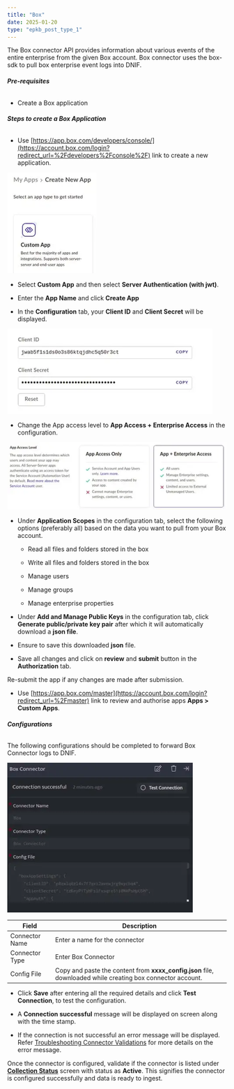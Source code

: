 ```yaml
---
title: "Box"
date: 2025-01-20
type: "epkb_post_type_1"
---
```


The Box connector API provides information about various events of the entire enterprise from the given Box account. Box connector uses the box-sdk to pull box enterprise event logs into DNIF.

###### **Pre-requisites**

- Create a Box application

###### **Steps to create a Box Application**

- Use [https://app.box.com/developers/console/](https://account.box.com/login?redirect_url=%2Fdevelopers%2Fconsole%2F) link to create a new application.

![image 1-Nov-16-2023-09-55-53-6336-AM](./Box-img/Box-1.webp)

- Select **Custom App** and then select **Server Authentication (with jwt)**.

- Enter the **App Name** and click **Create App**

- In the **Configuration** tab, your **Client ID** and **Client Secret** will be displayed.

![image 2-Nov-16-2023-09-56-18-8720-AM](./Box-img/Box-2.webp)

- Change the App access level to **App Access + Enterprise Access** in the configuration.

![image 3-Nov-16-2023-09-56-40-2257-AM](./Box-img/Box-3.webp)

- Under **Application Scopes** in the configuration tab, select the following options (preferably all) based on the data you want to pull from your Box account.
    - Read all files and folders stored in the box
    
    - Write all files and folders stored in the box
    
    - Manage users
    
    - Manage groups
    
    - Manage enterprise properties

- Under **Add and Manage Public Keys** in the configuration tab, click **Generate public/private key pair** after which it will automatically download a **json file**.

- Ensure to save this downloaded **json** file.

- Save all changes and click on **review** and **submit** button in the **Authorization** tab.

Re-submit the app if any changes are made after submission.

- Use [https://app.box.com/master](https://account.box.com/login?redirect_url=%2Fmaster) link to review and authorise apps **Apps > Custom Apps**.

###### **Configurations**

The following configurations should be completed to forward Box Connector logs to DNIF.

![image 4-Nov-16-2023-09-57-04-3556-AM](./Box-img/Box-4.webp)

| **Field** | **Description** |
| --- | --- |
| Connector Name | Enter a name for the connector |
| Connector Type | Enter Box Connector |
| Config File | Copy and paste the content from **xxxx_config.json** file, downloaded while creating box connector account. |

- Click **Save** after entering all the required details and click **Test Connection**, to test the configuration.

- A **Connection successful** message will be displayed on screen along with the time stamp.

- If the connection is not successful an error message will be displayed. Refer [Troubleshooting Connector Validations](https://dnif.it/kb/troubleshooting-and-debugging/troubleshooting-connector-validations/) for more details on the error message.

Once the connector is configured, validate if the connector is listed under **[Collection Status](https://dnif.it/kb/operations/collection-status/)** screen with status as **Active**. This signifies the connector is configured successfully and data is ready to ingest.
